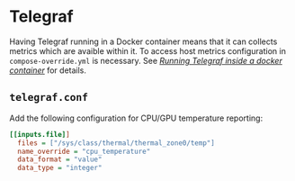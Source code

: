# Telegraf

Having Telegraf running in a Docker container means that it can collects metrics which are avaible within it.
To access host metrics configuration in `compose-override.yml` is necessary. See [_Running Telegraf inside a docker container_](https://jacobtomlinson.dev/posts/2016/running-telegraf-inside-a-docker-container/) for details.

## `telegraf.conf`

Add the following configuration for CPU/GPU temperature reporting:

```ini
[[inputs.file]]
  files = ["/sys/class/thermal/thermal_zone0/temp"]
  name_override = "cpu_temperature"
  data_format = "value"
  data_type = "integer"
```
